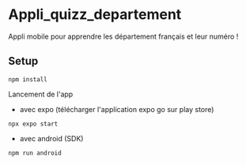 # Appli_quizz_departement
Appli mobile pour apprendre les département français et leur numéro !

## Setup

```shell
npm install
```

Lancement de l'app

- avec expo (télécharger l'application expo go sur play store)
```shell
npx expo start
```

- avec android (SDK)

```shell
npm run android
```
